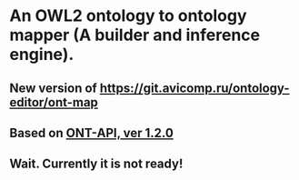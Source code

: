 # An OWL2 ontology to ontology mapper (A builder and inference engine).

## New version of https://git.avicomp.ru/ontology-editor/ont-map

## Based on [ONT-API, ver 1.2.0](https://github.com/avicomp/ont-api)

## Wait. Currently it is not ready!